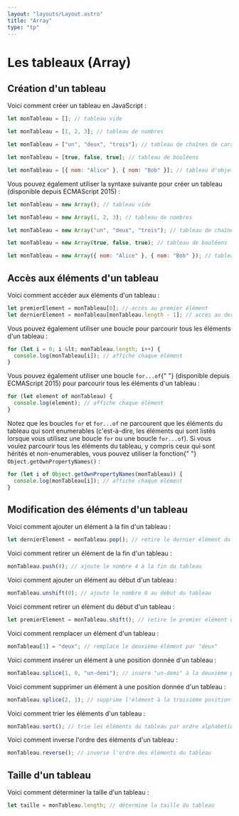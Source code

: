 ```yaml
---
layout: "layouts/Layout.astro"
title: "Array"
type: "tp"
---
```


# Les tableaux (Array)

## Création d'un tableau

Voici comment créer un tableau en JavaScript :

```js
let monTableau = []; // tableau vide

let monTableau = [1, 2, 3]; // tableau de nombres

let monTableau = ["un", "deux", "trois"]; // tableau de chaînes de caractères

let monTableau = [true, false, true]; // tableau de booléens

let monTableau = [{ nom: "Alice" }, { nom: "Bob" }]; // tableau d'objets
```

Vous pouvez également utiliser la syntaxe suivante pour créer un tableau (disponible depuis ECMAScript 2015) :

```js
let monTableau = new Array(); // tableau vide

let monTableau = new Array(1, 2, 3); // tableau de nombres

let monTableau = new Array("un", "deux", "trois"); // tableau de chaînes de caractères

let monTableau = new Array(true, false, true); // tableau de booléens

let monTableau = new Array({ nom: "Alice" }, { nom: "Bob" }); // tableau d'objets
```

## Accès aux éléments d'un tableau

Voici comment accéder aux éléments d'un tableau :

```js
let premierElement = monTableau[0]; // accès au premier élément
let dernierElement = monTableau[monTableau.length - 1]; // accès au dernier élément
```

Vous pouvez également utiliser une boucle pour parcourir tous les
éléments d'un tableau :

```js
for (let i = 0; i &lt; monTableau.length; i++) {
  console.log(monTableau[i]); // affiche chaque élément
}
```

Vous pouvez également utiliser une boucle <code>for...of</code>{" "}
(disponible depuis ECMAScript 2015) pour parcourir tous les éléments
d'un tableau :

```js
for (let element of monTableau) {
  console.log(element); // affiche chaque élément
}
```

Notez que les boucles <code>for</code> et <code>for...of</code> ne
parcourent que les éléments du tableau qui sont enumerables
(c'est-à-dire, les éléments qui sont listés lorsque vous utilisez une
boucle <code>for</code> ou une boucle <code>for...of</code>). Si vous
voulez parcourir tous les éléments du tableau, y compris ceux qui sont
hérités et non-enumerables, vous pouvez utiliser la fonction{" "}
<code>Object.getOwnPropertyNames()</code> :

```js
for (let i of Object.getOwnPropertyNames(monTableau)) {
  console.log(monTableau[i]); // affiche chaque élément
}
```

## Modification des éléments d'un tableau

Voici comment ajouter un élément à la fin d'un tableau :

```js
let dernierElement = monTableau.pop(); // retire le dernier élément du tableau
```

Voici comment retirer un élément de la fin d'un tableau :

```js
monTableau.push(4); // ajoute le nombre 4 à la fin du tableau
```

Voici comment ajouter un élément au début d'un tableau :

```js
monTableau.unshift(0); // ajoute le nombre 0 au début du tableau
```

Voici comment retirer un élément du début d'un tableau :

```js
let premierElement = monTableau.shift(); // retire le premier élément du tableau
```

Voici comment remplacer un élément d'un tableau :

```js
monTableau[1] = "deux"; // remplace le deuxième élément par "deux"
```

Voici comment insérer un élément à une position donnée d'un tableau :

```js
monTableau.splice(1, 0, "un-demi"); // insère "un-demi" à la deuxième position du tableau
```

Voici comment supprimer un élément à une position donnée d'un tableau :

```js
monTableau.splice(2, 1); // supprime l'élément à la troisième position du tableau
```

Voici comment trier les éléments d'un tableau :

```js
monTableau.sort(); // trie les éléments du tableau par ordre alphabétique ou numérique
```

Voici comment inverse l'ordre des éléments d'un tableau :

```js
monTableau.reverse(); // inverse l'ordre des éléments du tableau
```

## Taille d'un tableau

Voici comment déterminer la taille d'un tableau :

```js
let taille = monTableau.length; // détermine la taille du tableau
```
